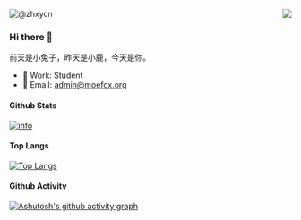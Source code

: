 <p>
  <img src="https://weather-icon.journeyad.repl.co/@xian?v=1" align="right">
  <img src="https://count.getloli.com/get/@zhxycn?theme=moebooru" alt="@zhxycn" />
</p>

### Hi there 👋
前天是小兔子，昨天是小鹿，今天是你。
- 🔭 Work: Student
- 📧 Email: [admin@moefox.org](mailto:admin@moefox.org)

#### Github Stats
[![info](https://github-readme-stats.vercel.app/api?username=zhxycn&count_private=true&show_icons=true&line_height=20)](https://github.com/anuraghazra/github-readme-stats)

#### Top Langs
[![Top Langs](https://github-readme-stats.vercel.app/api/top-langs/?username=zhxycn&layout=compact&langs_count=6&card_width=445)](https://github.com/anuraghazra/github-readme-stats)

#### Github Activity
[![Ashutosh's github activity graph](https://activity-graph.herokuapp.com/graph?username=zhxycn&theme=xcode)](https://github.com/ashutosh00710/github-readme-activity-graph)

<!--
**zhxycn/zhxycn** is a ✨ _special_ ✨ repository because its `README.md` (this file) appears on your GitHub profile.

Here are some ideas to get you started:

- 🔭 I’m currently working on ...
- 🌱 I’m currently learning ...
- 👯 I’m looking to collaborate on ...
- 🤔 I’m looking for help with ...
- 💬 Ask me about ...
- 📫 How to reach me: ...
- 😄 Pronouns: ...
- ⚡ Fun fact: ...
-->
